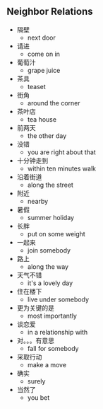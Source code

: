 ## Neighbor Relations

* 隔壁
  * next door
* 请进
  * come on in
* 葡萄汁
  * grape juice
* 茶具
  * teaset
* 街角
  * around the corner
* 茶叶店
  * tea house
* 前两天
  * the other day
* 没错
  * you are right about that
* 十分钟走到
  * within ten minutes walk
* 沿着街道
  * along the street
* 附近
  * nearby
* 暑假
  * summer holiday
* 长胖
  * put on some weight
* 一起来
  * join somebody
* 路上
  * along the way
* 天气不错
  * it's a lovely day
* 住在楼下
  * live under somebody
* 更为关键的是
  * most importantly
* 谈恋爱
  * in a relationship with
* 对。。。有意思
  * fall for somebody
* 采取行动
  * make a move
* 确实
  * surely
* 当然了
  * you bet